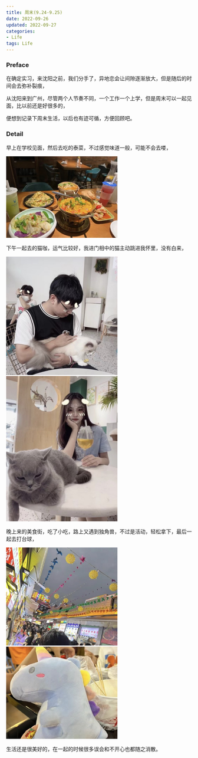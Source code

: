 ```yaml
---
title: 周末(9.24-9.25)
date: 2022-09-26
updated: 2022-09-27
categories:
- Life
tags: Life
---
```


<escape><!--more--></escape>

### Preface

在确定实习，来沈阳之前，我们分手了，异地恋会让间隙逐渐放大，但是随后的时间会去弥补裂痕，

从沈阳来到广州，尽管两个人节奏不同，一个工作一个上学，但是周末可以一起见面，比以前还是好很多的，

便想到记录下周末生活，以后也有迹可循，方便回顾吧。

### Detail

早上在学校见面，然后去吃的泰菜，不过感觉味道一般，可能不会去喽，

<img src="https://raw.githubusercontent.com/Eminem-x/Eminem-x.github.io/source/source/_posts/%E5%91%A8%E6%9C%AB/%E6%B3%B0%E8%8F%9C.jpg" style="max-width: 60%"> 

下午一起去的猫咖，运气比较好，我进门相中的猫主动跳进我怀里，没有白来，

 <img src="https://raw.githubusercontent.com/Eminem-x/Eminem-x.github.io/source/source/_posts/%E5%91%A8%E6%9C%AB/%E6%8A%B1%E7%8C%AB2.jpg" style="max-width: 60%">

 <img src="https://raw.githubusercontent.com/Eminem-x/Eminem-x.github.io/source/source/_posts/%E5%91%A8%E6%9C%AB/%E6%8A%B1%E7%8C%AB1.jpg" style="max-width: 60%">

晚上来的美食街，吃了小吃，路上又遇到独角兽，不过是活动，轻松拿下，最后一起去打台球，

 <img src="https://raw.githubusercontent.com/Eminem-x/Eminem-x.github.io/source/source/_posts/%E5%91%A8%E6%9C%AB/%E7%BE%8E%E9%A3%9F%E8%A1%97.jpg" style="max-width: 60%">

 <img src="https://raw.githubusercontent.com/Eminem-x/Eminem-x.github.io/source/source/_posts/%E5%91%A8%E6%9C%AB/%E7%8B%AC%E8%A7%92%E5%85%BD.png" style="max-width: 60%">

生活还是很美好的，在一起的时候很多误会和不开心也都随之消散。